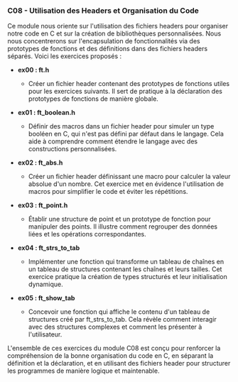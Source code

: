 ### C08 - Utilisation des Headers et Organisation du Code

Ce module nous oriente sur l'utilisation des fichiers headers pour organiser notre code en C et sur la création de bibliothèques personnalisées. Nous nous concentrerons sur l'encapsulation de fonctionnalités via des prototypes de fonctions et des définitions dans des fichiers headers séparés. Voici les exercices proposés :

- **ex00 : ft.h**

  - Créer un fichier header contenant des prototypes de fonctions utiles pour les exercices suivants. Il sert de pratique à la déclaration des prototypes de fonctions de manière globale.

- **ex01 : ft_boolean.h**

  - Définir des macros dans un fichier header pour simuler un type booléen en C, qui n'est pas défini par défaut dans le langage. Cela aide à comprendre comment étendre le langage avec des constructions personnalisées.

- **ex02 : ft_abs.h**

  - Créer un fichier header définissant une macro pour calculer la valeur absolue d'un nombre. Cet exercice met en évidence l'utilisation de macros pour simplifier le code et éviter les répétitions.

- **ex03 : ft_point.h**

  - Établir une structure de point et un prototype de fonction pour manipuler des points. Il illustre comment regrouper des données liées et les opérations correspondantes.

- **ex04 : ft_strs_to_tab**

  - Implémenter une fonction qui transforme un tableau de chaînes en un tableau de structures contenant les chaînes et leurs tailles. Cet exercice pratique la création de types structurés et leur initialisation dynamique.

- **ex05 : ft_show_tab**

  - Concevoir une fonction qui affiche le contenu d'un tableau de structures créé par ft_strs_to_tab. Cela révèle comment interagir avec des structures complexes et comment les présenter à l'utilisateur.

L'ensemble de ces exercices du module C08 est conçu pour renforcer la compréhension de la bonne organisation du code en C, en séparant la définition et la déclaration, et en utilisant des fichiers header pour structurer les programmes de manière logique et maintenable.
